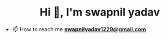 <h1 align="center">Hi 👋, I'm swapnil yadav</h1>

- 📫 How to reach me **swapnilyadav1229@gmail.com**
<br></br>
